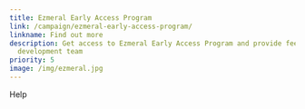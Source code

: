 ```yaml
---
title: Ezmeral Early Access Program
link: /campaign/ezmeral-early-access-program/
linkname: Find out more
description: Get access to Ezmeral Early Access Program and provide feedback to
  development team
priority: 5
image: /img/ezmeral.jpg
---
```

Help